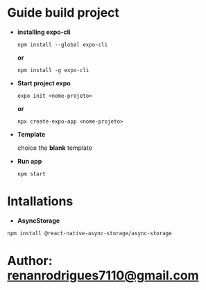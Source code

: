 # Guide build project

- **installing expo-cli**

  `npm install --global expo-cli`

  **or**

  `npm install -g expo-cli`

- **Start project expo**

  `expo init <nome-projeto>`

  **or**

  `npx create-expo-app <nome-projeto>`

- **Template**

  choice the **blank** template

- **Run app**

  `npm start`

# Intallations

- **AsyncStorage**

`npm install @react-native-async-storage/async-storage`

# Author: **renanrodrigues7110@gmail.com**
